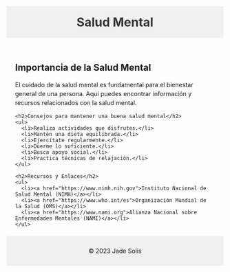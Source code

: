 <!DOCTYPE html>
<html>
<head>
  <title>Salud Mental</title>
  <style>
  
    body {
      font-family: Arial, sans-serif;
      margin: 0;
      padding: 0;
    }

    header {
      background-color: #f0f0f0;
      padding: 20px;
      text-align: center;
    }

    h1 {
      color: #333;
      margin: 0;
    }

    main {
      margin: 20px;
    }

    p {
      line-height: 1.5;
    }

    footer {
      background-color: #f0f0f0;
      padding: 10px;
      text-align: center;
    }
  </style>
</head>
<body>
  
  <header>
    <h1>Salud Mental</h1>
  </header>

  <main>
    <h2>Importancia de la Salud Mental</h2>
    <p>El cuidado de la salud mental es fundamental para el bienestar general de una persona. Aquí puedes encontrar información y recursos relacionados con la salud mental.</p>

    <h2>Consejos para mantener una buena salud mental</h2>
    <ul>
      <li>Realiza actividades que disfrutes.</li>
      <li>Mantén una dieta equilibrada.</li>
      <li>Ejercítate regularmente.</li>
      <li>Duerme lo suficiente.</li>
      <li>Busca apoyo social.</li>
      <li>Practica técnicas de relajación.</li>
    </ul>

    <h2>Recursos y Enlaces</h2>
    <ul>
      <li><a href="https://www.nimh.nih.gov">Instituto Nacional de Salud Mental (NIMH)</a></li>
      <li><a href="https://www.who.int/es">Organización Mundial de la Salud (OMS)</a></li>
      <li><a href="https://www.nami.org">Alianza Nacional sobre Enfermedades Mentales (NAMI)</a></li>
    </ul>
  </main>
  <footer>
    <p>© 2023 Jade Solis</p>
  </footer>

</body>
</html>

